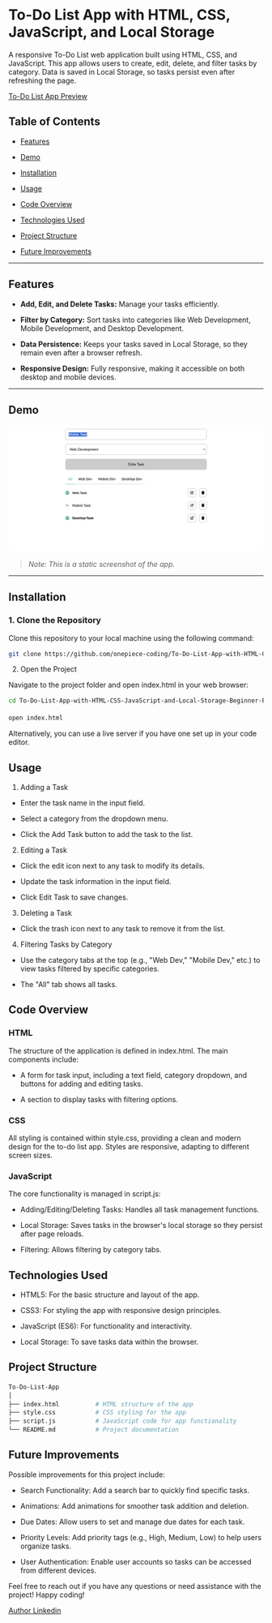 # To-Do List App with HTML, CSS, JavaScript, and Local Storage

A responsive To-Do List web application built using HTML, CSS, and JavaScript. This app allows users to create, edit, delete, and filter tasks by category. Data is saved in Local Storage, so tasks persist even after refreshing the page.

[To-Do List App Preview](https://to-do-list-app-with-html-css-java-script-and-local-f282qsdce.vercel.app/)

## Table of Contents

- [Features](#features)
  
- [Demo](#demo)
  
- [Installation](#installation)
  
- [Usage](#usage)
  
- [Code Overview](#code-overview)
  
- [Technologies Used](#technologies-used)
  
- [Project Structure](#project-structure)

- [Future Improvements](#future-improvements)

---

## Features

- **Add, Edit, and Delete Tasks:** Manage your tasks efficiently.
  
- **Filter by Category:** Sort tasks into categories like Web Development, Mobile Development, and Desktop Development.
  
- **Data Persistence:** Keeps your tasks saved in Local Storage, so they remain even after a browser refresh.
  
- **Responsive Design:** Fully responsive, making it accessible on both desktop and mobile devices.

---

## Demo

![App Screenshot](https://github.com/onepiece-coding/To-Do-List-App-with-HTML-CSS-JavaScript-and-Local-Storage---Beginner-Friendly-Project/blob/main/images/screen-shoot.png)

> *Note: This is a static screenshot of the app.*

---

## Installation

### 1. Clone the Repository

Clone this repository to your local machine using the following command:

```bash
git clone https://github.com/onepiece-coding/To-Do-List-App-with-HTML-CSS-JavaScript-and-Local-Storage-Beginner-Friendly-Project.git
```

2. Open the Project
   
Navigate to the project folder and open index.html in your web browser:

```bash
cd To-Do-List-App-with-HTML-CSS-JavaScript-and-Local-Storage-Beginner-Friendly-Project

open index.html
```

Alternatively, you can use a live server if you have one set up in your code editor.

## Usage

1. Adding a Task

- Enter the task name in the input field.
  
- Select a category from the dropdown menu.
  
- Click the Add Task button to add the task to the list.

2. Editing a Task

- Click the edit icon next to any task to modify its details.

- Update the task information in the input field.

- Click Edit Task to save changes.

3. Deleting a Task

- Click the trash icon next to any task to remove it from the list.

4. Filtering Tasks by Category

- Use the category tabs at the top (e.g., "Web Dev," "Mobile Dev," etc.) to view tasks filtered by specific categories.
  
- The "All" tab shows all tasks.
  
## Code Overview

### HTML

The structure of the application is defined in index.html. The main components include:

- A form for task input, including a text field, category dropdown, and buttons for adding and editing tasks.
  
- A section to display tasks with filtering options.
  
### CSS

All styling is contained within style.css, providing a clean and modern design for the to-do list app. Styles are responsive, adapting to different screen sizes.

### JavaScript

The core functionality is managed in script.js:

- Adding/Editing/Deleting Tasks: Handles all task management functions.
  
- Local Storage: Saves tasks in the browser's local storage so they persist after page reloads.
  
- Filtering: Allows filtering by category tabs.
  
## Technologies Used

- HTML5: For the basic structure and layout of the app.

- CSS3: For styling the app with responsive design principles.

- JavaScript (ES6): For functionality and interactivity.

- Local Storage: To save tasks data within the browser.
  
## Project Structure

```bash
To-Do-List-App
│
├── index.html          # HTML structure of the app
├── style.css           # CSS styling for the app
├── script.js           # JavaScript code for app functionality
└── README.md           # Project documentation
```

## Future Improvements

Possible improvements for this project include:

- Search Functionality: Add a search bar to quickly find specific tasks.
  
- Animations: Add animations for smoother task addition and deletion.
  
- Due Dates: Allow users to set and manage due dates for each task.
  
- Priority Levels: Add priority tags (e.g., High, Medium, Low) to help users organize tasks.
  
- User Authentication: Enable user accounts so tasks can be accessed from different devices.

Feel free to reach out if you have any questions or need assistance with the project! Happy coding!

[Author Linkedin](https://www.linkedin.com/in/lahcen-alhiane-0799ba303/)
